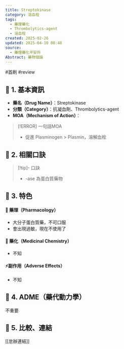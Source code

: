 ```yaml
---
title: Streptokinase
category: 溶血栓
tags:
  - 藥理藥化
  - Thrombolytics-agent
  - 溶血栓
created: 2025-02-26
updated: 2025-04-10 08:48
source:
  - 藥理藥化平安符
Abstract: 藥物個論
---
```

#首刷 #review 
## 🔹 1. 基本資訊
- **藥名（Drug Name）**：Streptokinase
- **分類（Category）**：抗凝血劑、Thrombolytics-agent
- **MOA（Mechanism of Action）**：
> [!ERROR] 一句話MOA
> - 促進 Plasminogen > Plasmin，溶解血栓

## 🔹 2. 相關口訣
> [!tip]- 口訣
> - -ase 為蛋白質藥物

## 🔹 3. 特色
#### 🧪 藥理（Pharmacology）

- 大分子蛋白質藥，不可口服
- 會出現過敏，現在不使用了

#### 🧬 藥化（Medicinal Chemistry）
- 不知


#### ⚡副作用（Adverse Effects）
- 不知


## 🔹 4. ADME（藥代動力學）
 不重要
## 🔹 5. 比較、連結

[[怠辦連結]]